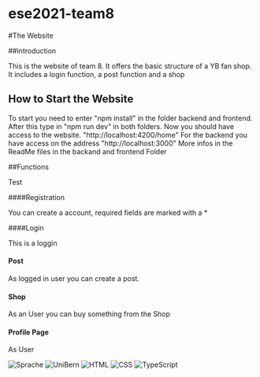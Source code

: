 # ese2021-team8

#The Website

##introduction

This is the website of team 8. It offers the basic structure of a YB fan shop.
It includes a login function, a post function and a shop

## How to Start the Website

To start you need to enter "npm install" in the folder backend and frontend.
After this type in "npm run dev" in both folders.
Now you should have access to the website. "http://localhost:4200/home"
For the backend you have access on the address "http://localhost:3000"
More infos in the ReadMe files in the backand and frontend Folder

##Functions

Test

####Registration

You can create a account, required fields are marked with a *

####Login

This is a loggin

#### Post 
As logged in user you can create a post.

#### Shop 
As an User you can buy something from the Shop 

#### Profile Page 
As User 



![Sprache](https://img.shields.io/badge/language-English-red)
![UniBern](https://img.shields.io/badge/organization-UniBern-green)
![HTML](https://img.shields.io/badge/-HTML-blue)
![CSS](https://img.shields.io/badge/-CSS-blue)
![TypeScript](https://img.shields.io/badge/-TypeScript-blue)